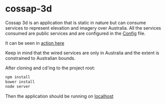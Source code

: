 # cossap-3d

Cossap 3d is an application that is static in nature but can consume services
to represent elevation and imagery over Australia. All the services
consumed are public services and are configured in the
[Config](source/app/config.ts) file.

It can be seen in [action here](http://www.geospeedster.com/cossap3d/?bbox=140,-39.5,150.1,-33.5)

Keep in mind that the wired services are only in Australia and the extent is constrained to Australian bounds.

After cloning and cd'ing to the project root:

```bash
npm install
bower install
node server
```

Then the application should be running on [localhost](http://localhost:3000/?bbox=140,-39.5,150.1,-33.5)
